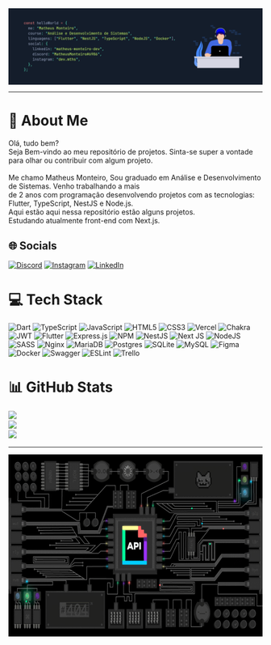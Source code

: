 
<img src= "/assets/image/profile.png" style="display: block; margin-left: auto; margin-right: auto;"/>

---

# 💫 About Me

Olá, tudo bem?<br>Seja Bem-vindo ao meu repositório de projetos. Sinta-se super a vontade para olhar ou contribuir com algum projeto.<br><br>Me chamo Matheus Monteiro, Sou graduado em Análise e Desenvolvimento de Sistemas. Venho trabalhando a mais <br>de 2 anos com programação desenvolvendo projetos com as tecnologias: Flutter, TypeScript, NestJS e Node.js.<br>Aqui estão aqui nessa repositório estão alguns projetos.<br>Estudando atualmente front-end com Next.js.

## 🌐 Socials

[![Discord](https://img.shields.io/badge/Discord-%237289DA.svg?logo=discord&logoColor=white)](htttps://discord.gg/MatheusMonteiro#6986) [![Instagram](https://img.shields.io/badge/Instagram-%23E4405F.svg?logo=Instagram&logoColor=white)](https://instagram.com/dev.mths)  [![LinkedIn](https://img.shields.io/badge/LinkedIn-%230077B5.svg?logo=linkedin&logoColor=white)](https://linkedin.com/in/matheus-monteiro-dev)

# 💻 Tech Stack

![Dart](https://img.shields.io/badge/dart-%230175C2.svg?style=for-the-badge&logo=dart&logoColor=white) ![TypeScript](https://img.shields.io/badge/typescript-%23007ACC.svg?style=for-the-badge&logo=typescript&logoColor=white) ![JavaScript](https://img.shields.io/badge/javascript-%23323330.svg?style=for-the-badge&logo=javascript&logoColor=%23F7DF1E) ![HTML5](https://img.shields.io/badge/html5-%23E34F26.svg?style=for-the-badge&logo=html5&logoColor=white) ![CSS3](https://img.shields.io/badge/css3-%231572B6.svg?style=for-the-badge&logo=css3&logoColor=white) ![Vercel](https://img.shields.io/badge/vercel-%23000000.svg?style=for-the-badge&logo=vercel&logoColor=white) ![Chakra](https://img.shields.io/badge/chakra-%234ED1C5.svg?style=for-the-badge&logo=chakraui&logoColor=white) ![JWT](https://img.shields.io/badge/JWT-black?style=for-the-badge&logo=JSON%20web%20tokens) ![Flutter](https://img.shields.io/badge/Flutter-%2302569B.svg?style=for-the-badge&logo=Flutter&logoColor=white) ![Express.js](https://img.shields.io/badge/express.js-%23404d59.svg?style=for-the-badge&logo=express&logoColor=%2361DAFB) ![NPM](https://img.shields.io/badge/NPM-%23000000.svg?style=for-the-badge&logo=npm&logoColor=white) ![NestJS](https://img.shields.io/badge/nestjs-%23E0234E.svg?style=for-the-badge&logo=nestjs&logoColor=white) ![Next JS](https://img.shields.io/badge/Next-black?style=for-the-badge&logo=next.js&logoColor=white) ![NodeJS](https://img.shields.io/badge/node.js-6DA55F?style=for-the-badge&logo=node.js&logoColor=white) ![SASS](https://img.shields.io/badge/SASS-hotpink.svg?style=for-the-badge&logo=SASS&logoColor=white) ![Nginx](https://img.shields.io/badge/nginx-%23009639.svg?style=for-the-badge&logo=nginx&logoColor=white) ![MariaDB](https://img.shields.io/badge/MariaDB-003545?style=for-the-badge&logo=mariadb&logoColor=white) ![Postgres](https://img.shields.io/badge/postgres-%23316192.svg?style=for-the-badge&logo=postgresql&logoColor=white) ![SQLite](https://img.shields.io/badge/sqlite-%2307405e.svg?style=for-the-badge&logo=sqlite&logoColor=white) ![MySQL](https://img.shields.io/badge/mysql-%2300f.svg?style=for-the-badge&logo=mysql&logoColor=white)  ![Figma](https://img.shields.io/badge/figma-%23F24E1E.svg?style=for-the-badge&logo=figma&logoColor=white) ![Docker](https://img.shields.io/badge/docker-%230db7ed.svg?style=for-the-badge&logo=docker&logoColor=white) ![Swagger](https://img.shields.io/badge/-Swagger-%23Clojure?style=for-the-badge&logo=swagger&logoColor=white) ![ESLint](https://img.shields.io/badge/ESLint-4B3263?style=for-the-badge&logo=eslint&logoColor=white) ![Trello](https://img.shields.io/badge/Trello-%23026AA7.svg?style=for-the-badge&logo=Trello&logoColor=white)

# 📊 GitHub Stats

![](https://github-readme-stats.vercel.app/api?username=DuckKheus&theme=dark&hide_border=false&include_all_commits=true&count_private=true)<br/>
![](https://github-readme-streak-stats.herokuapp.com/?user=DuckKheus&theme=dark&hide_border=false)<br/>
![](https://github-readme-stats.vercel.app/api/top-langs/?username=DuckKheus&theme=dark&hide_border=false&include_all_commits=true&count_private=true&layout=compact)

---

<img src= "/assets/image/back_end_gif.gif" height="360" style="display: block; margin-left: auto; margin-right: auto;"/>
